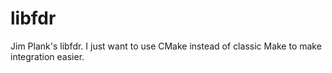 # libfdr
Jim Plank's libfdr. I just want to use CMake instead of classic Make to make integration easier.
